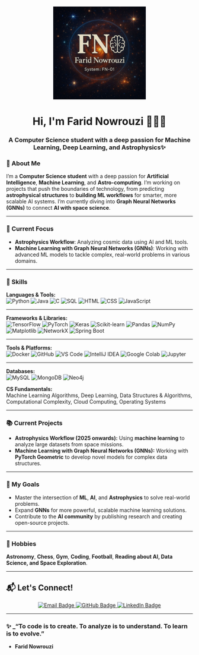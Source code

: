 <p align="center">
  <img src="https://github.com/Farid-Nowrouzi/Farid-Nowrouzi/blob/main/Cosmic_FN_logo.png.jpg" width="250"/>
</p>
<h1 align="center">Hi, I'm Farid Nowrouzi 👨‍💻✨</h1>
<h3 align="center">A Computer Science student with a deep passion for Machine Learning, Deep Learning, and Astrophysics✨</h3>

### 🌌 About Me
I’m a **Computer Science student** with a deep passion for **Artificial Intelligence**, **Machine Learning**, and **Astro-computing**. I’m working on projects that push the boundaries of technology, from predicting **astrophysical structures** to **building ML workflows** for smarter, more scalable AI systems. I’m currently diving into **Graph Neural Networks (GNNs)** to connect **AI with space science**.

---

### 🔭 Current Focus
- **Astrophysics Workflow**: Analyzing cosmic data using AI and ML tools.  
- **Machine Learning with Graph Neural Networks (GNNs)**: Working with advanced ML models to tackle complex, real-world problems in various domains.

---

### 🧠 Skills

**Languages & Tools:**  
![Python](https://img.shields.io/badge/-Python-3776AB?style=flat&logo=python&logoColor=white)
![Java](https://img.shields.io/badge/-Java-007396?style=flat&logo=java&logoColor=white)
![C](https://img.shields.io/badge/-C-00599C?style=flat&logo=c&logoColor=white)
![SQL](https://img.shields.io/badge/-SQL-003B57?style=flat&logo=mysql&logoColor=white)
![HTML](https://img.shields.io/badge/-HTML5-E34F26?style=flat&logo=html5&logoColor=white)
![CSS](https://img.shields.io/badge/-CSS3-1572B6?style=flat&logo=css3&logoColor=white)
![JavaScript](https://img.shields.io/badge/-JavaScript-F7DF1E?style=flat&logo=javascript&logoColor=black)

---

**Frameworks & Libraries:**  
![TensorFlow](https://img.shields.io/badge/-TensorFlow-FF6F00?style=flat&logo=tensorflow&logoColor=white)
![PyTorch](https://img.shields.io/badge/-PyTorch-EE4C2C?style=flat&logo=pytorch&logoColor=white)
![Keras](https://img.shields.io/badge/-Keras-D00000?style=flat&logo=keras&logoColor=white)
![Scikit-learn](https://img.shields.io/badge/-Scikit--learn-F7931E?style=flat&logo=scikit-learn&logoColor=white)
![Pandas](https://img.shields.io/badge/-Pandas-150458?style=flat&logo=pandas&logoColor=white)
![NumPy](https://img.shields.io/badge/-NumPy-013243?style=flat&logo=numpy&logoColor=white)
![Matplotlib](https://img.shields.io/badge/-Matplotlib-11557C?style=flat&logo=matplotlib&logoColor=white)
![NetworkX](https://img.shields.io/badge/-NetworkX-111111?style=flat&logo=python&logoColor=white)
![Spring Boot](https://img.shields.io/badge/-Spring%20Boot-6DB33F?style=flat&logo=spring-boot&logoColor=white)

---

**Tools & Platforms:**  
![Docker](https://img.shields.io/badge/-Docker-2496ED?style=flat&logo=docker&logoColor=white)
![GitHub](https://img.shields.io/badge/-GitHub-181717?style=flat&logo=github&logoColor=white)
![VS Code](https://img.shields.io/badge/-VSCode-007ACC?style=flat&logo=visual-studio-code&logoColor=white)
![IntelliJ IDEA](https://img.shields.io/badge/-IntelliJ%20IDEA-000000?style=flat&logo=intellij-idea&logoColor=white)
![Google Colab](https://img.shields.io/badge/-Google%20Colab-F9AB00?style=flat&logo=googlecolab&logoColor=black)
![Jupyter](https://img.shields.io/badge/-Jupyter-F37626?style=flat&logo=jupyter&logoColor=white)

---

**Databases:**  
![MySQL](https://img.shields.io/badge/-MySQL-4479A1?style=flat&logo=mysql&logoColor=white)
![MongoDB](https://img.shields.io/badge/-MongoDB-47A248?style=flat&logo=mongodb&logoColor=white)
![Neo4j](https://img.shields.io/badge/-Neo4j-008CC1?style=flat&logo=neo4j&logoColor=white)


**CS Fundamentals:**  
Machine Learning Algorithms, Deep Learning, Data Structures & Algorithms, Computational Complexity, Cloud Computing, Operating Systems

---

### 📚 Current Projects
- **Astrophysics Workflow (2025 onwards):** Using **machine learning** to analyze large datasets from space missions.
- **Machine Learning with Graph Neural Networks (GNNs):** Working with **PyTorch Geometric** to develop novel models for complex data structures.

---

### 🚀 My Goals
- Master the intersection of **ML**, **AI**, and **Astrophysics** to solve real-world problems.
- Expand **GNNs** for more powerful, scalable machine learning solutions.
- Contribute to the **AI community** by publishing research and creating open-source projects.

---

### 🌌 Hobbies
**Astronomy**, **Chess**, **Gym**, **Coding**, **Football**, **Reading about AI, Data Science, and Space Exploration**.

---

## 📬 Let's Connect!

<p align="center">
  <a href="mailto:faridnowrouzi24@gmail.com" target="_blank">
    <img src="https://img.shields.io/badge/Gmail-faridnowrouzi24@gmail.com-D14836?style=for-the-badge&logo=gmail&logoColor=white" alt="Email Badge"/>
  </a>
  <a href="https://github.com/Farid-Nowrouzi" target="_blank">
    <img src="https://img.shields.io/badge/GitHub-Farid--Nowrouzi-181717?style=for-the-badge&logo=github&logoColor=white" alt="GitHub Badge"/>
  </a>
  <a href="https://www.linkedin.com/in/farid-nowrouzi-a4abb931b" target="_blank">
    <img src="https://img.shields.io/badge/LinkedIn-Farid%20Nowrouzi-0077B5?style=for-the-badge&logo=linkedin&logoColor=white" alt="LinkedIn Badge"/>
  </a>
</p>


---

### ✨ _“To code is to create. To analyze is to understand. To learn is to evolve.”
- **Farid Nowrouzi**
